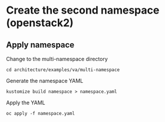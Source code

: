 # Create the second namespace (openstack2)

## Apply namespace

Change to the multi-namespace directory
```
cd architecture/examples/va/multi-namespace
```

Generate the namespace YAML
```
kustomize build namespace > namespace.yaml
```
Apply the YAML
```
oc apply -f namespace.yaml
```
